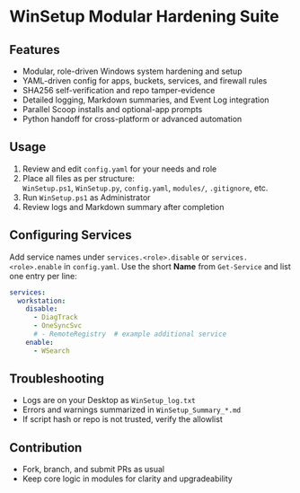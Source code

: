 # WinSetup Modular Hardening Suite

## Features

- Modular, role-driven Windows system hardening and setup
- YAML-driven config for apps, buckets, services, and firewall rules
- SHA256 self-verification and repo tamper-evidence
- Detailed logging, Markdown summaries, and Event Log integration
- Parallel Scoop installs and optional-app prompts
- Python handoff for cross-platform or advanced automation

## Usage

1. Review and edit `config.yaml` for your needs and role
2. Place all files as per structure:  
   `WinSetup.ps1`, `WinSetup.py`, `config.yaml`, `modules/`, `.gitignore`, etc.
3. Run `WinSetup.ps1` as Administrator
4. Review logs and Markdown summary after completion
## Configuring Services
Add service names under `services.<role>.disable` or `services.<role>.enable` in `config.yaml`. Use the short **Name** from `Get-Service` and list one entry per line:

```yaml
services:
  workstation:
    disable:
      - DiagTrack
      - OneSyncSvc
      # - RemoteRegistry  # example additional service
    enable:
      - WSearch
```


## Troubleshooting

- Logs are on your Desktop as `WinSetup_log.txt`
- Errors and warnings summarized in `WinSetup_Summary_*.md`
- If script hash or repo is not trusted, verify the allowlist

## Contribution

- Fork, branch, and submit PRs as usual
- Keep core logic in modules for clarity and upgradeability
